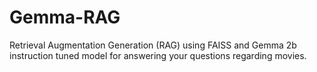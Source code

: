 # Gemma-RAG
Retrieval Augmentation Generation (RAG) using FAISS and Gemma 2b instruction tuned model for answering your questions regarding movies.

